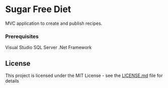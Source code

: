 # Sugar Free Diet

MVC application to create and publish recipes.

### Prerequisites

Visual Studio
SQL Server
.Net Framework

## License

This project is licensed under the MIT License - see the [LICENSE.md](LICENSE.md) file for details
